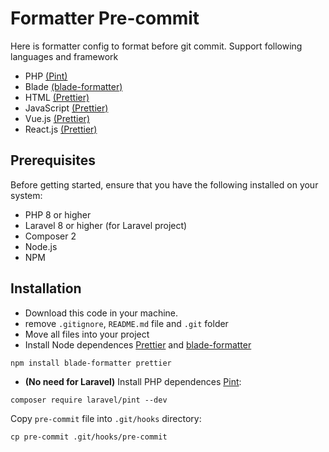# Formatter Pre-commit

Here is formatter config to format before git commit. Support following languages and framework
- PHP [(Pint)](https://github.com/laravel/pint)
- Blade [(blade-formatter)](https://github.com/shufo/blade-formatter)
- HTML [(Prettier)](https://prettier.io)
- JavaScript [(Prettier)](https://prettier.io)
- Vue.js [(Prettier)](https://prettier.io)
- React.js [(Prettier)](https://prettier.io)

## Prerequisites
Before getting started, ensure that you have the following installed on your system:

- PHP 8 or higher
- Laravel 8 or higher (for Laravel project)
- Composer 2
- Node.js
- NPM

## Installation

- Download this code in your machine.
- remove `.gitignore`, `README.md` file and `.git` folder
- Move all files into your project
- Install Node dependences [Prettier](https://prettier.io) and [blade-formatter](https://github.com/shufo/blade-formatter)
```
npm install blade-formatter prettier
```
- **(No need for Laravel)** Install PHP dependences [Pint](https://github.com/laravel/pint):
```
composer require laravel/pint --dev
```
Copy `pre-commit` file into `.git/hooks` directory:
```
cp pre-commit .git/hooks/pre-commit
```

